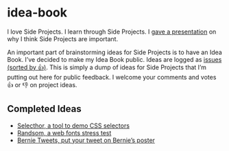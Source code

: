 # idea-book

I love Side Projects. I learn through Side Projects. I [gave a presentation](https://speakerdeck.com/zachleat/side-projects) on why I think Side Projects are important.

An important part of brainstorming ideas for Side Projects is to have an Idea Book. I’ve decided to make my Idea Book public. Ideas are logged as [issues (sorted by 👍)](https://github.com/zachleat/idea-book/issues?q=is%3Aissue+is%3Aopen+sort%3Areactions-%2B1-desc). This is simply a dump of ideas for Side Projects that I’m putting out here for public feedback. I welcome your comments and votes 👍 or 👎 on project ideas.

## Completed Ideas

* [Selecthor, a tool to demo CSS selectors](https://github.com/zachleat/idea-book/issues/10)
* [Randsom, a web fonts stress test](https://github.com/zachleat/idea-book/issues/11)
* [Bernie Tweets, put your tweet on Bernie’s poster](https://github.com/zachleat/idea-book/issues/12)
